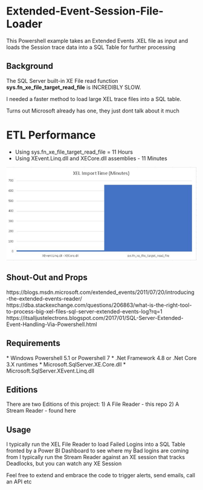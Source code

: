 # Extended-Event-Session-File-Loader
This Powershell example takes an Extended Events .XEL file as input and loads the Session trace data into a SQL Table for further processing

<h2>Background</h2>
The SQL Server built-in XE File read function <b>sys.fn_xe_file_target_read_file</b> is INCREDIBLY SLOW.

I needed a faster method to load large XEL trace files into a SQL table.

Turns out Microsoft already has one, they just dont talk about it much

# ETL Performance
* Using sys.fn_xe_file_target_read_file = 11 Hours
* Using XEvent.Linq.dll and XECore.dll assemblies - 11 Minutes

![alt text](https://raw.githubusercontent.com/gwalkey/SSAS_DW_Logins/master/Import_Library_Comparison.jpg)

<h2>Shout-Out and Props</h2> 
https://blogs.msdn.microsoft.com/extended_events/2011/07/20/introducing-the-extended-events-reader/
https://dba.stackexchange.com/questions/206863/what-is-the-right-tool-to-process-big-xel-files-sql-server-extended-events-log?rq=1
https://itsalljustelectrons.blogspot.com/2017/01/SQL-Server-Extended-Event-Handling-Via-Powershell.html

  
<h2>Requirements</h2>
* Windows Powershell 5.1 or Powershell 7
* .Net Framework 4.8 or .Net Core 3.X runtimes
* Microsoft.SqlServer.XE.Core.dll
* Microsoft.SqlServer.XEvent.Linq.dll

<h2>Editions</h2>
There are two Editions of this project:
1) A File Reader - this repo
2) A Stream Reader - found here

<h2>Usage</h2>
I typically run the XEL File Reader to load Failed Logins into a SQL Table fronted by a Power BI Dashboard to see where my Bad logins are coming from
I typically run the Stream Reader against an XE session that tracks Deadlocks, but you can watch any XE Session

Feel free to extend and embrace the code to trigger alerts, send emails, call an API etc
